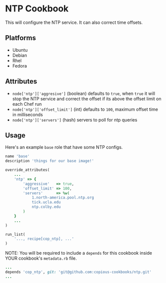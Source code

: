 # NTP Cookbook
This will configure the NTP service. It can also correct time offsets.

## Platforms
- Ubuntu 
- Debian
- Rhel
- Fedora

## Attributes
* `node['ntp']['aggresive']` (boolean) defaults to `true`, when `true` it will stop the NTP
  service and correct the offset if its above the offset limit on each Chef run
* `node['ntp']['offset_limit']` (int) defaults to `100`, maximum offset time in milliseconds
* `node['ntp']['servers']` (hash) servers to poll for ntp queries

## Usage
Here's an example `base` role that have some NTP configs.

```ruby
name 'base'
description 'things for our base image!'

override_attributes(
    ...
    'ntp' => {
        'aggressive'   => true,
        'offset_limit' => 100,
        'servers'      => %w(
            1.north-america.pool.ntp.org
            tick.ucla.edu
            ntp.colby.edu
        )
    }
    ...
)

run_list(
    '..., recipe[cop_ntp], ...'
)
```

NOTE: You will be required to include a `depends` for this cookbook inside YOUR cookbook's `metadata.rb` file.

```ruby
...
depends 'cop_ntp', git: 'git@github.com:copious-cookbooks/ntp.git'
...
```
